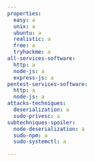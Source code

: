 ```yaml
---
properties:
  easy: a
  unix: a
  ubuntu: a
  realistic: a
  free: a
  tryhackme: a
all-services-software:
  http: a
  node-js: a
  express-js: a
pentest-services-software:
  http: a
  node-js: a
attacks-techniques:
  deserialization: a
  sudo-privesc: a
subtechniques-spoiler:
  node-deserialization: a
  sudo-npm: a
  sudo-systemctl: a

---
```

